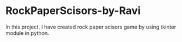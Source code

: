 # RockPaperScisors-by-Ravi
In this project, I have created rock paper scisors game by using tkinter module in python.

